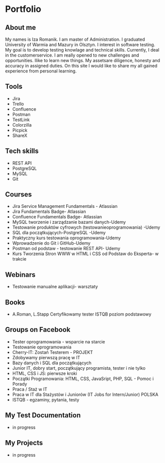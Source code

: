 # Portfolio

## About me
My names is Iza Romanik. I am master of Administration. I graduated University of Warmia and Mazury in Olsztyn. I interest in software testing. My goal is to develop testing knowlage and technical skills. Currently, I deal in the customerservice. I am really opened to new challenges and opportunities. Ilike to learn new things. My assetsare diligence, honesty and accuracy in assigned duties. On this site I would like to share my all gained experience from personal learning.

## Tools
* Jira
* Trello
* Confluence
* Postman
* TestLink
* Colorzilla
* Picpick
* ShareX

## Tech skills
* REST API 
* PostgreSQL
* MySQL
* Git 

## Courses
* Jira Service Management Fundamentals - Atlassian
* Jira Fundamentals Badge- Atlassian
* Confluence Fundamentals Badge- Atlassian
* MySQL tworzenie i zarządzanie bazami danych-Udemy
* Testowanie produktów cyfrowych (testowanieoprogramowania) -Udemy
* SQL dla początkujących-PostgreSQL -Udemy
* Praktyczny kurs testowania oprogramowania-Udemy
* Wprowadzenie do Git i GitHub-Udemy
* Postman od podstaw - testowanie REST API- Udemy
* Kurs Tworzenia Stron WWW w HTML i CSS od Podstaw do Eksperta- w trakcie

## Webinars

* Testowanie manualne aplikacji- warsztaty

## Books

* A.Roman, L.Stapp Certyfikowamy tester ISTQB poziom podstawowy

## Groups on Facebook

* Tester oprogramowania - wsparcie na starcie
* Testowanie oprogramowania
* Cherry-IT: Zostań Testerem - PROJEKT
* Zdobywamy pierwszą pracę w IT
* Bazy danych i SQL dla początkujących
* Junior IT, dobry start, początkujący programista, tester i nie tylko
* HTML, CSS i JS: pierwsze kroki
* Początki Programowania: HTML, CSS, JavaSript, PHP, SQL - Pomoc i Porady
* Praca / Staż w IT
* Praca w IT dla Stażystów i Juniorów (IT Jobs for Intern/Junior) POLSKA
* ISTQB - egzaminy, pytania, testy

## My Test Documentation
* in progress
## My Projects
* in progress
